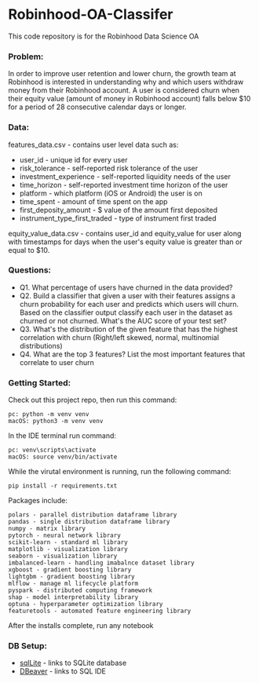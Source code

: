 # Robinhood-OA-Classifer
This code repository is for the Robinhood Data Science OA

### Problem:

In order to improve user retention and lower churn, the growth team at Robinhood is interested in understanding why and which users withdraw money from their Robinhood account.  A user is considered churn when their equity value (amount of money in Robinhood account) falls below $10 for a period of 28 consecutive calendar days or longer.

### Data:

features_data.csv - contains user level data such as:
- user_id - unique id for every user
- risk_tolerance - self-reported risk tolerance of the user
- investment_experience - self-reported liquidity needs of the user
- time_horizon - self-reported investment time horizon of the user
- platform - which platform (iOS or Android) the user is on
- time_spent - amount of time spent on the app
- first_deposity_amount - $ value of the amount first deposited
- instrument_type_first_traded - type of instrument first traded


equity_value_data.csv - contains user_id and equity_value for user along with timestamps for days when the user's equity value is greater than or equal to $10.

### Questions:

* Q1. What percentage of users have churned in the data provided?
* Q2. Build a classifier that given a user with their features assigns a churn probability for each user and predicts which users will churn. Based on the classifier output classify each user in the dataset as churned or not churned. What's the AUC score of your test set?
* Q3. What's the distribution of the given feature that has the highest correlation with churn (Right/left skewed, normal, multinomial distributions)
* Q4. What are the top 3 features? List the most important features that correlate to user churn

### Getting Started:
Check out this project repo, then run this command:
```
pc: python -m venv venv
macOS: python3 -m venv venv
```
In the IDE terminal run command:
```
pc: venv\scripts\activate
macOS: source venv/bin/activate
```
While the virutal environment is running, run the following command:
```
pip install -r requirements.txt
```
 Packages include:
```
polars - parallel distribution dataframe library
pandas - single distribution dataframe library
numpy - matrix library
pytorch - neural network library
scikit-learn - standard ml library
matplotlib - visualization library
seaborn - visualization library
imbalanced-learn - handling imabalnce dataset library
xgboost - gradient boosting library
lightgbm - gradient boosting library
mlflow - manage ml lifecycle platform
pyspark - distributed computing framework
shap - model interpretability library
optuna - hyperparameter optimization library
featuretools - automated feature engineering library
```
After the installs complete, run any notebook

### DB Setup:
* [sqlLite](https://www.sqlite.org/download.html) - links to SQLite database
* [DBeaver](https://dbeaver.io/) - links to SQL IDE